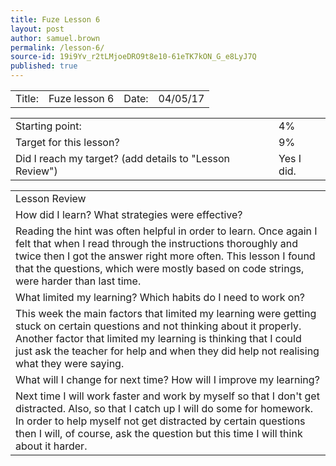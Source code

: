 ```yaml
---
title: Fuze Lesson 6
layout: post
author: samuel.brown
permalink: /lesson-6/
source-id: 19i9Yv_r2tLMjoeDRO9t8e10-61eTK7kON_G_e8LyJ7Q
published: true
---
```

<table>
  <tr>
    <td>Title:</td>
    <td>Fuze lesson 6</td>
    <td>Date:</td>
    <td>04/05/17</td>
  </tr>
</table>


<table>
  <tr>
    <td>Starting point:</td>
    <td>4%</td>
  </tr>
  <tr>
    <td>Target for this lesson?</td>
    <td>9%</td>
  </tr>
  <tr>
    <td>Did I reach my target? 
(add details to "Lesson Review")</td>
    <td>Yes I did.</td>
  </tr>
</table>


<table>
  <tr>
    <td>Lesson Review</td>
  </tr>
  <tr>
    <td>How did I learn? What strategies were effective? </td>
  </tr>
  <tr>
    <td>Reading the hint was often helpful in order to learn. Once again I felt that when I read through the instructions thoroughly and twice then I got the answer right more often. This lesson I found that the questions, which were mostly based on code strings, were harder than last time.</td>
  </tr>
  <tr>
    <td>What limited my learning? Which habits do I need to work on? </td>
  </tr>
  <tr>
    <td>This week the main factors that limited my learning were getting stuck on certain questions and not thinking about it properly. Another factor that limited my learning is thinking that I could just ask the teacher for help and when they did help not realising what they were saying.</td>
  </tr>
  <tr>
    <td>What will I change for next time? How will I improve my learning?</td>
  </tr>
  <tr>
    <td>Next time I will work faster and work by myself so that I don't get distracted. Also, so that I catch up I will do some for homework.  In order to help myself not get distracted by certain questions then I will, of course, ask the question but this time I will think about it harder.</td>
  </tr>
</table>


